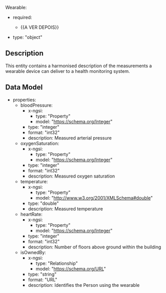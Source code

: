 Wearable:
  - required:
    - {{A VER DEPOIS}}
    
  - type: "object"
  
  ## Description
  This entity contains a harmonised description of the measurements a wearable device can deliver to a health monitoring system.
        
        
  ## Data Model
      
  - properties:  
    - bloodPressure:
      - x-ngsi:
        - type: "Property"
        - model: "https://schema.org/Integer"
      - type: "integer"
      - format: "int32"
      - description: Measured arterial pressure
    - oxygenSaturation:
      - x-ngsi:
        - type: "Property"
        - model: "https://schema.org/Integer"
      - type: "integer"
      - format: "int32"
      - description: Measured oxygen saturation
    - temperature:
      - x-ngsi:
        - type: "Property"
        - model: "http://www.w3.org/2001/XMLSchema#double"
      - type: "double"
      - description: Measured temperature
    - heartRate:
      - x-ngsi:
        - type: "Property"
        - model: "https://schema.org/Integer"
      - type: "integer"
      - format: "int32"
      - description: Number of floors above ground within the building
    - isOwnedBy:
      - x-ngsi:
        - type: "Relationship"
        - model: "https://schema.org/URL"
      - type: "string"
      - format: "URL"
      - description: Identifies the Person using the wearable
